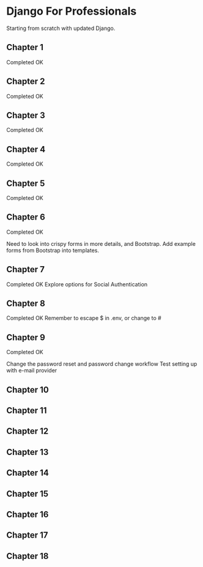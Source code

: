 # Django For Professionals
Starting from scratch with updated Django.

## Chapter 1
Completed OK

## Chapter 2
Completed OK

## Chapter 3
Completed OK

## Chapter 4
Completed OK

## Chapter 5
Completed OK

## Chapter 6
Completed OK

Need to look into crispy forms in more details, and Bootstrap.
Add example forms from Bootstrap into templates.

## Chapter 7
Completed OK
Explore options for Social Authentication

## Chapter 8
Completed OK
Remember to escape $ in .env, or change to #

## Chapter 9
Completed OK

Change the password reset and password change workflow
Test setting up with e-mail provider

## Chapter 10

## Chapter 11

## Chapter 12

## Chapter 13

## Chapter 14

## Chapter 15

## Chapter 16

## Chapter 17

## Chapter 18

